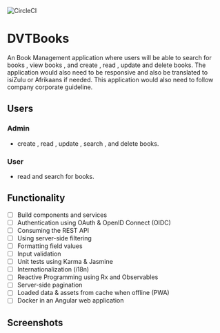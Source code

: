 ![CircleCI](https://img.shields.io/circleci/build/github/Delian4o-web/DVT-Books/master)

# DVTBooks

An Book Management application where users will be able to search for books , view books , and create , read , update and delete books. The application would also need to be responsive and also be translated to isiZulu or Afrikaans if needed. This application would also need to follow company corporate guideline.

## Users

### Admin

- create , read , update , search , and delete books.

### User

- read and search for books.

## Functionality

- [ ] Build components and services
- [ ] Authentication using OAuth & OpenID Connect (OIDC)
- [ ] Consuming the REST API
- [ ] Using server-side filtering
- [ ] Formatting field values
- [ ] Input validation
- [ ] Unit tests using Karma & Jasmine
- [ ] Internationalization (i18n)
- [ ] Reactive Programming using Rx and Observables
- [ ] Server-side pagination
- [ ] Loaded data & assets from cache when offline (PWA)
- [ ] Docker in an Angular web application

## Screenshots
